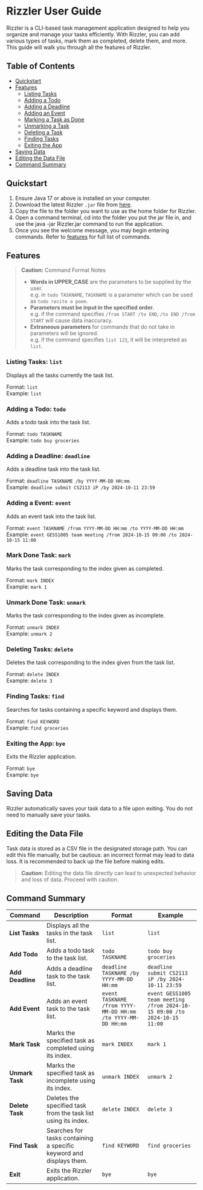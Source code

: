 # Rizzler User Guide

Rizzler is a CLI-based task management application designed to help you organize and manage your tasks efficiently.
With Rizzler, you can add various types of tasks, mark them as completed, delete them, and more. This guide will walk
you through all the features of Rizzler.

## Table of Contents
- [Quickstart](#quickstart)
- [Features](#features)
    - [Listing Tasks](#listing-tasks)
    - [Adding a Todo](#adding-a-todo)
    - [Adding a Deadline](#adding-a-deadline)
    - [Adding an Event](#adding-an-event)
    - [Marking a Task as Done](#marking-a-task-as-done)
    - [Unmarking a Task](#unmarking-a-task)
    - [Deleting a Task](#deleting-a-task)
    - [Finding Tasks](#finding-tasks)
    - [Exiting the App](#exiting-the-app)
- [Saving Data](#saving-data)
- [Editing the Data File](#editing-the-data-file)
- [Command Summary](#command-summary)

## Quickstart
1. Ensure Java 17 or above is installed on your computer.
2. Download the latest Rizzler `.jar` file from [here](https://github.com/nirala-ts/ip/releases).
3. Copy the file to the folder you want to use as the home folder for Rizzler.
4. Open a command terminal, cd into the folder you put the jar file in, and use the java -jar Rizzler.jar command to run the application.
5. Once you see the welcome message, you may begin entering commands. Refer to [features](#features) for full list of commands.

## Features
> **Caution:**  Command Format Notes
> - **Words in UPPER_CASE** are the parameters to be supplied by the user.  
    e.g. in `todo TASKNAME`, `TASKNAME` is a parameter which can be used as `todo recite a poem`.
> - **Parameters must be input in the specified order.**  
    e.g. if the command specifies `/from START /to END`, `/to END /from START` will cause data inaccuracy.
> - **Extraneous parameters** for commands that do not take in parameters will be ignored.  
    e.g. if the command specifies `list 123`, it will be interpreted as `list`.

### Listing Tasks: `list`
Displays all the tasks currently the task list.

Format: `list`    
Example: `list`

### Adding a Todo: `todo`
Adds a todo task into the task list.

Format:  `todo TASKNAME`  
Example: `todo buy groceries`

### Adding a Deadline: `deadline`
Adds a deadline task into the task list.

Format:  `deadline TASKNAME /by YYYY-MM-DD HH:mm`  
Example: `deadline submit CS2113 iP /by 2024-10-11 23:59`

### Adding a Event: `event`
Adds an event task into the task list.

Format:  `event TASKNAME /from YYYY-MM-DD HH:mm /to YYYY-MM-DD HH:mm`  
Example: `event GESS1005 team meeting /from 2024-10-15 09:00 /to 2024-10-15 11:00`

### Mark Done Task: `mark`
Marks the task corresponding to the index given as completed.

Format: `mark INDEX`    
Example: `mark 1`

### Unmark Done Task: `unmark`
Marks the task corresponding to the index given as incomplete.

Format: `unmark INDEX`    
Example: `unmark 2`

### Deleting Tasks: `delete`
Deletes the task corresponding to the index given from the task list.

Format: `delete INDEX`    
Example: `delete 3`

### Finding Tasks: `find`
Searches for tasks containing a specific keyword and displays them.

Format: `find KEYWORD`    
Example: `find groceries`

### Exiting the App: `bye`
Exits the Rizzler application.

Format: `bye`    
Example: `bye`

## Saving Data
Rizzler automatically saves your task data to a file upon exiting. You do not need to manually save your tasks.

## Editing the Data File
Task data is stored as a CSV file in the designated storage path. You can edit this file manually, but be cautious:
an incorrect format may lead to data loss. It is recommended to back up the file before making edits.

> **Caution:** Editing the data file directly can lead to unexpected behavior and loss of data. Proceed with caution.


## Command Summary

| Command          | Description                                                         | Format                                                       | Example                                                                   |
|------------------|---------------------------------------------------------------------|--------------------------------------------------------------|---------------------------------------------------------------------------|
| **List Tasks**   | Displays all the tasks in the task list.                            | `list`                                                       | `list`                                                                    |
| **Add Todo**     | Adds a todo task to the task list.                                  | `todo TASKNAME`                                              | `todo buy groceries`                                                      |
| **Add Deadline** | Adds a deadline task to the task list.                              | `deadline TASKNAME /by YYYY-MM-DD HH:mm`                     | `deadline submit CS2113 iP /by 2024-10-11 23:59`                          |
| **Add Event**    | Adds an event task to the task list.                                | `event TASKNAME /from YYYY-MM-DD HH:mm /to YYYY-MM-DD HH:mm` | `event GESS1005 team meeting /from 2024-10-15 09:00 /to 2024-10-15 11:00` |
| **Mark Task**    | Marks the specified task as completed using its index.              | `mark INDEX`                                                 | `mark 1`                                                                  |
| **Unmark Task**  | Marks the specified task as incomplete using its index.             | `unmark INDEX`                                               | `unmark 2`                                                                |
| **Delete Task**  | Deletes the specified task from the task list using its index.      | `delete INDEX`                                               | `delete 3`                                                                |
| **Find Task**    | Searches for tasks containing a specific keyword and displays them. | `find KEYWORD`                                               | `find groceries`                                                          |
| **Exit**         | Exits the Rizzler application.                                      | `bye`                                                        | `bye`                                                                     |
